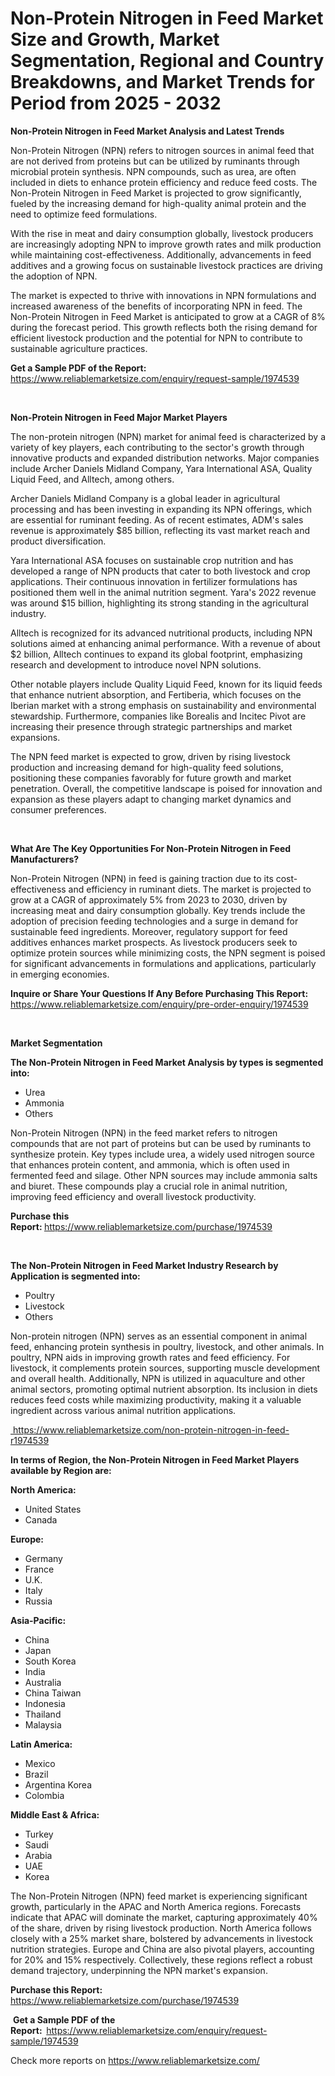 <p><h1>Non-Protein Nitrogen in Feed Market Size and Growth, Market Segmentation, Regional and Country Breakdowns, and Market Trends for Period from 2025 -  2032</h1></p><p><strong>Non-Protein Nitrogen in Feed Market Analysis and Latest Trends</strong></p>
<p><p>Non-Protein Nitrogen (NPN) refers to nitrogen sources in animal feed that are not derived from proteins but can be utilized by ruminants through microbial protein synthesis. NPN compounds, such as urea, are often included in diets to enhance protein efficiency and reduce feed costs. The Non-Protein Nitrogen in Feed Market is projected to grow significantly, fueled by the increasing demand for high-quality animal protein and the need to optimize feed formulations. </p><p>With the rise in meat and dairy consumption globally, livestock producers are increasingly adopting NPN to improve growth rates and milk production while maintaining cost-effectiveness. Additionally, advancements in feed additives and a growing focus on sustainable livestock practices are driving the adoption of NPN.</p><p>The market is expected to thrive with innovations in NPN formulations and increased awareness of the benefits of incorporating NPN in feed. The Non-Protein Nitrogen in Feed Market is anticipated to grow at a CAGR of 8% during the forecast period. This growth reflects both the rising demand for efficient livestock production and the potential for NPN to contribute to sustainable agriculture practices.</p></p>
<p><strong>Get a Sample PDF of the Report:&nbsp;</strong> <a href="https://www.reliablemarketsize.com/enquiry/request-sample/1974539?utm_campaign=2444&utm_medium=2&utm_source=Github&utm_content=ia&utm_term=30032025&utm_id=non-protein-nitrogen-in-feed">https://www.reliablemarketsize.com/enquiry/request-sample/1974539</a></p>
<p>&nbsp;</p>
<p><strong>Non-Protein Nitrogen in Feed Major Market Players</strong></p>
<p><p>The non-protein nitrogen (NPN) market for animal feed is characterized by a variety of key players, each contributing to the sector's growth through innovative products and expanded distribution networks. Major companies include Archer Daniels Midland Company, Yara International ASA, Quality Liquid Feed, and Alltech, among others.</p><p>Archer Daniels Midland Company is a global leader in agricultural processing and has been investing in expanding its NPN offerings, which are essential for ruminant feeding. As of recent estimates, ADM's sales revenue is approximately $85 billion, reflecting its vast market reach and product diversification.</p><p>Yara International ASA focuses on sustainable crop nutrition and has developed a range of NPN products that cater to both livestock and crop applications. Their continuous innovation in fertilizer formulations has positioned them well in the animal nutrition segment. Yara's 2022 revenue was around $15 billion, highlighting its strong standing in the agricultural industry.</p><p>Alltech is recognized for its advanced nutritional products, including NPN solutions aimed at enhancing animal performance. With a revenue of about $2 billion, Alltech continues to expand its global footprint, emphasizing research and development to introduce novel NPN solutions.</p><p>Other notable players include Quality Liquid Feed, known for its liquid feeds that enhance nutrient absorption, and Fertiberia, which focuses on the Iberian market with a strong emphasis on sustainability and environmental stewardship. Furthermore, companies like Borealis and Incitec Pivot are increasing their presence through strategic partnerships and market expansions.</p><p>The NPN feed market is expected to grow, driven by rising livestock production and increasing demand for high-quality feed solutions, positioning these companies favorably for future growth and market penetration. Overall, the competitive landscape is poised for innovation and expansion as these players adapt to changing market dynamics and consumer preferences.</p></p>
<p>&nbsp;</p>
<p><strong>What Are The Key Opportunities For Non-Protein Nitrogen in Feed Manufacturers?</strong></p>
<p><p>Non-Protein Nitrogen (NPN) in feed is gaining traction due to its cost-effectiveness and efficiency in ruminant diets. The market is projected to grow at a CAGR of approximately 5% from 2023 to 2030, driven by increasing meat and dairy consumption globally. Key trends include the adoption of precision feeding technologies and a surge in demand for sustainable feed ingredients. Moreover, regulatory support for feed additives enhances market prospects. As livestock producers seek to optimize protein sources while minimizing costs, the NPN segment is poised for significant advancements in formulations and applications, particularly in emerging economies.</p></p>
<p><strong>Inquire or Share Your Questions If Any Before Purchasing This Report:</strong> <a href="https://www.reliablemarketsize.com/enquiry/pre-order-enquiry/1974539?utm_campaign=2444&utm_medium=2&utm_source=Github&utm_content=ia&utm_term=30032025&utm_id=non-protein-nitrogen-in-feed">https://www.reliablemarketsize.com/enquiry/pre-order-enquiry/1974539</a></p>
<p>&nbsp;</p>
<p><strong>Market Segmentation</strong></p>
<p><strong>The Non-Protein Nitrogen in Feed Market Analysis by types is segmented into:</strong></p>
<p><ul><li>Urea</li><li>Ammonia</li><li>Others</li></ul></p>
<p><p>Non-Protein Nitrogen (NPN) in the feed market refers to nitrogen compounds that are not part of proteins but can be used by ruminants to synthesize protein. Key types include urea, a widely used nitrogen source that enhances protein content, and ammonia, which is often used in fermented feed and silage. Other NPN sources may include ammonia salts and biuret. These compounds play a crucial role in animal nutrition, improving feed efficiency and overall livestock productivity.</p></p>
<p><strong>Purchase this Report:&nbsp;</strong><a href="https://www.reliablemarketsize.com/purchase/1974539?utm_campaign=2444&utm_medium=2&utm_source=Github&utm_content=ia&utm_term=30032025&utm_id=non-protein-nitrogen-in-feed">https://www.reliablemarketsize.com/purchase/1974539</a></p>
<p>&nbsp;</p>
<p><strong>The Non-Protein Nitrogen in Feed Market Industry Research by Application is segmented into:</strong></p>
<p><ul><li>Poultry</li><li>Livestock</li><li>Others</li></ul></p>
<p><p>Non-protein nitrogen (NPN) serves as an essential component in animal feed, enhancing protein synthesis in poultry, livestock, and other animals. In poultry, NPN aids in improving growth rates and feed efficiency. For livestock, it complements protein sources, supporting muscle development and overall health. Additionally, NPN is utilized in aquaculture and other animal sectors, promoting optimal nutrient absorption. Its inclusion in diets reduces feed costs while maximizing productivity, making it a valuable ingredient across various animal nutrition applications.</p></p>
<p><a href="https://www.reliablemarketsize.com/non-protein-nitrogen-in-feed-r1974539?utm_campaign=2444&utm_medium=2&utm_source=Github&utm_content=ia&utm_term=30032025&utm_id=non-protein-nitrogen-in-feed">&nbsp;https://www.reliablemarketsize.com/non-protein-nitrogen-in-feed-r1974539</a></p>
<p><strong>In terms of Region, the Non-Protein Nitrogen in Feed Market Players available by Region are:</strong></p>
<p>
    <p> <strong> North America: </strong>
        <ul>
            <li>United States</li>
            <li>Canada</li>
        </ul>
        </p> 
    <p> <strong> Europe: </strong>
        <ul>
            <li>Germany</li>
            <li>France</li>
            <li>U.K.</li>
            <li>Italy</li>
            <li>Russia</li>
        </ul>
        </p> 
    <p> <strong> Asia-Pacific: </strong>
        <ul>
            <li>China</li>
            <li>Japan</li>
            <li>South Korea</li>
            <li>India</li>
            <li>Australia</li>
            <li>China Taiwan</li>
            <li>Indonesia</li>
            <li>Thailand</li>
            <li>Malaysia</li>
        </ul>
        </p> 
    <p> <strong> Latin America: </strong>
        <ul>
            <li>Mexico</li>
            <li>Brazil</li>
            <li>Argentina Korea</li>
            <li>Colombia</li>
        </ul>
        </p> 
    <p> <strong> Middle East & Africa: </strong>
        <ul>
            <li>Turkey</li>
            <li>Saudi</li>
            <li>Arabia</li>
            <li>UAE</li>
            <li>Korea</li>
        </ul>
    </p>
    </p>
<p><p>The Non-Protein Nitrogen (NPN) feed market is experiencing significant growth, particularly in the APAC and North America regions. Forecasts indicate that APAC will dominate the market, capturing approximately 40% of the share, driven by rising livestock production. North America follows closely with a 25% market share, bolstered by advancements in livestock nutrition strategies. Europe and China are also pivotal players, accounting for 20% and 15% respectively. Collectively, these regions reflect a robust demand trajectory, underpinning the NPN market's expansion.</p></p>
<p><strong>Purchase this Report: </strong><a href="https://www.reliablemarketsize.com/purchase/1974539?utm_campaign=2444&utm_medium=2&utm_source=Github&utm_content=ia&utm_term=30032025&utm_id=non-protein-nitrogen-in-feed">https://www.reliablemarketsize.com/purchase/1974539</a></p>
<p>&nbsp;<strong>Get a Sample PDF of the Report:&nbsp;&nbsp;</strong><a href="https://www.reliablemarketsize.com/enquiry/request-sample/1974539?utm_campaign=2444&utm_medium=2&utm_source=Github&utm_content=ia&utm_term=30032025&utm_id=non-protein-nitrogen-in-feed">https://www.reliablemarketsize.com/enquiry/request-sample/1974539</a></p>
<p><strong></strong></p>
<p>Check more reports on <a href="https://www.reliablemarketsize.com/?utm_campaign=2444&utm_medium=2&utm_source=Github&utm_content=ia&utm_term=30032025&utm_id=non-protein-nitrogen-in-feed">https://www.reliablemarketsize.com/</a></p>
